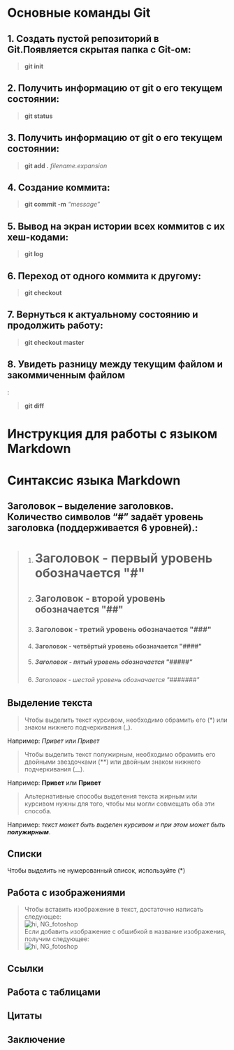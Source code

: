 # **Основные команды Git**  

## 1. Создать пустой репозиторий в Git.Появляется скрытая папка с Git-ом:  
>  **git init**  
  
## 2. Получить информацию от git о его текущем состоянии:  
>  **git status**

## 3. Получить информацию от git о его текущем состоянии:  
>  **git add .** _filename.expansion_ 

## 4. Создание коммита:  
> **git commit -m** _“message”_  

## 5. Вывод на экран истории всех коммитов с их хеш-кодами:  
>  **git log**

## 6. Переход от одного коммита к другому:  
>  **git checkout**

## 7.  Вернуться к актуальному состоянию и продолжить работу:  
>  **git checkout master**

## 8.  Увидеть разницу между текущим файлом и закоммиченным файлом
:  
>  **git diff**


# **Инструкция для работы с языком Markdown**  
# **Синтаксис языка Markdown**  

## **Заголовок** – выделение заголовков. Количество символов “#” задаёт уровень заголовка (поддерживается 6 уровней).:  
> 1. # Заголовок  - первый уровень обозначается "#"  
> 2. ## Заголовок  - второй уровень обозначается "##"    
> 3. ### Заголовок  - третий уровень обозначается "###"    
> 4. #### Заголовок  - четвёртый уровень обозначается "####"       
> 5. ##### Заголовок  - пятый уровень обозначается "#####"     
> 6. ###### Заголовок  - шестой уровень обозначается "#######" 

## Выделение текста  
> Чтобы выделить текст курсивом, необходимо обрамить его (*) или знаком нижнего подчеркивания (_).  

Например: *Привет*  или _Привет_  
> Чтобы выделить текст полужирным, необходимо обрамить его двойными звездочками (**) или двойным знаком нижнего подчеркивания (__).  

Например: **Привет** или __Привет__

> Альтернативные способы выделения текста жирным или курсивом нужны для того, чтобы мы могли совмещать оба эти способа.  

Например: _текст может быть выделен курсивом и при этом может быть **полужирным**_.


## Списки 
Чтобы выделить не нумерованный список, используйте (*) 
## Работа с изображениями 

>Чтобы вставить изображение в текст, достаточно написать следующее:  
![hi, NG_fotoshop](NG_fotoshop.jpg)  
>Если добавить изображение с обшибкой в название изображения, получим следующее:  
![hi, NG_fotoshop](NG_fotoshp.jpg)   

## Ссылки  
## Работа с таблицами  
## Цитаты
## Заключение 


